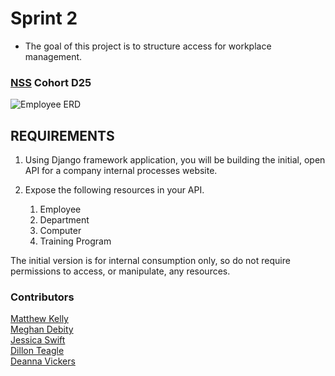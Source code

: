 # Sprint 2
- The goal of this project is to structure access for workplace management.


### [NSS](http://nashvillesoftwareschool.com/) Cohort D25


![Employee ERD](https://github.com/Hypnotic-Herons/Sprint-2/blob/master/Sprint%202%20ERD.jpgt2/Sprint-2/Sprint2ERD.png)


## REQUIREMENTS
1. Using Django framework application, you will be building the initial, open API for a company internal processes website.
2. Expose the following resources in your API.

    1. Employee
    2. Department
    3. Computer
    4. Training Program

The initial version is for internal consumption only, so do not require permissions to access, or manipulate, any resources.

### Contributors
[Matthew Kelly](https://github.com/MatthewKelly12) <br>
[Meghan Debity](https://github.com/Megraohoh) <br>
[Jessica Swift](https://github.com/jessnswift) <br>
[Dillon Teagle](https://github.com/teaglebuilt) <br>
[Deanna Vickers](https://github.com/Deanna2000) <br>
